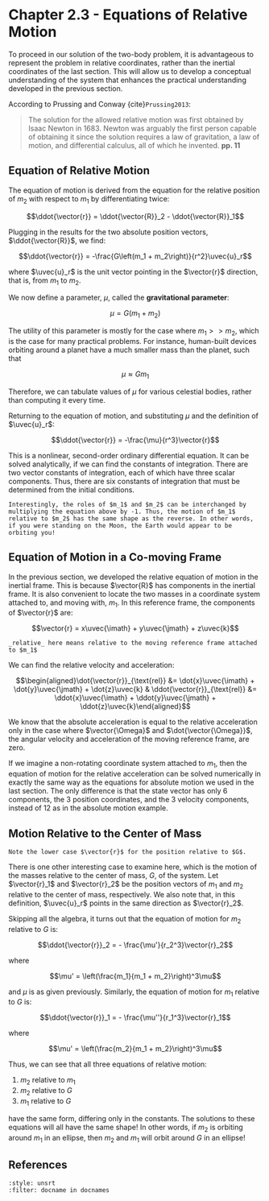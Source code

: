 # Chapter 2.3 - Equations of Relative Motion

To proceed in our solution of the two-body problem, it is advantageous to represent the problem in relative coordinates, rather than the inertial coordinates of the last section. This will allow us to develop a conceptual understanding of the system that enhances the practical understanding developed in the previous section.

According to Prussing and Conway {cite}`Prussing2013`:

> The solution for the allowed relative motion was first obtained by Isaac Newton in 1683. Newton was arguably the first person capable of obtaining it since the solution requires a law of gravitation, a law of motion, and differential calculus, all of which he invented. **pp. 11**

## Equation of Relative Motion

The equation of motion is derived from the equation for the relative position of $m_2$ with respect to $m_1$ by differentiating twice:

$$\ddot{\vector{r}} = \ddot{\vector{R}}_2 - \ddot{\vector{R}}_1$$

Plugging in the results for the two absolute position vectors, $\ddot{\vector{R}}$, we find:

$$\ddot{\vector{r}} = -\frac{G\left(m_1 + m_2\right)}{r^2}\uvec{u}_r$$

where $\uvec{u}_r$ is the unit vector pointing in the $\vector{r}$ direction, that is, from $m_1$ to $m_2$.

We now define a parameter, $\mu$, called the **gravitational parameter**:

$$\mu = G\left(m_1 + m_2\right)$$

The utility of this parameter is mostly for the case where $m_1 >> m_2$, which is the case for many practical problems. For instance, human-built devices orbiting around a planet have a much smaller mass than the planet, such that

$$\mu \approx G m_1$$

Therefore, we can tabulate values of $\mu$ for various celestial bodies, rather than computing it every time.

Returning to the equation of motion, and substituting $\mu$ and the definition of $\uvec{u}_r$:

$$\ddot{\vector{r}} = -\frac{\mu}{r^3}\vector{r}$$

This is a nonlinear, second-order ordinary differential equation. It can be solved analytically, if we can find the constants of integration. There are two vector constants of integration, each of which have three scalar components. Thus, there are six constants of integration that must be determined from the initial conditions.

```{note}
Interestingly, the roles of $m_1$ and $m_2$ can be interchanged by multiplying the equation above by -1. Thus, the motion of $m_1$ relative to $m_2$ has the same shape as the reverse. In other words, if you were standing on the Moon, the Earth would appear to be orbiting you!
```

## Equation of Motion in a Co-moving Frame

In the previous section, we developed the relative equation of motion in the inertial frame. This is because $\vector{R}$ has components in the inertial frame. It is also convenient to locate the two masses in a coordinate system attached to, and moving with, $m_1$. In this reference frame, the components of $\vector{r}$ are:

$$\vector{r} = x\uvec{\imath} + y\uvec{\jmath} + z\uvec{k}$$

```{margin}
_relative_ here means relative to the moving reference frame attached to $m_1$
```

We can find the relative velocity and acceleration:

$$\begin{aligned}\dot{\vector{r}}_{\text{rel}} &= \dot{x}\uvec{\imath} + \dot{y}\uvec{\jmath} + \dot{z}\uvec{k} & \ddot{\vector{r}}_{\text{rel}} &= \ddot{x}\uvec{\imath} + \ddot{y}\uvec{\jmath} + \ddot{z}\uvec{k}\end{aligned}$$

We know that the absolute acceleration is equal to the relative acceleration only in the case where $\vector{\Omega}$ and $\dot{\vector{\Omega}}$, the angular velocity and acceleration of the moving reference frame, are zero.

If we imagine a non-rotating coordinate system attached to $m_1$, then the equation of motion for the relative acceleration can be solved numerically in exactly the same way as the equations for absolute motion we used in the last section. The only difference is that the state vector has only 6 components, the 3 position coordinates, and the 3 velocity components, instead of 12 as in the absolute motion example.

## Motion Relative to the Center of Mass

```{margin}
Note the lower case $\vector{r}$ for the position relative to $G$.
```

There is one other interesting case to examine here, which is the motion of the masses relative to the center of mass, $G$, of the system. Let $\vector{r}_1$ and $\vector{r}_2$ be the position vectors of $m_1$ and $m_2$ relative to the center of mass, respectively. We also note that, in this definition, $\uvec{u}_r$ points in the same direction as $\vector{r}_2$.

Skipping all the algebra, it turns out that the equation of motion for $m_2$ relative to $G$ is:

$$\ddot{\vector{r}}_2 = - \frac{\mu'}{r_2^3}\vector{r}_2$$

where

$$\mu' = \left(\frac{m_1}{m_1 + m_2}\right)^3\mu$$

and $\mu$ is as given previously. Similarly, the equation of motion for $m_1$ relative to $G$ is:

$$\ddot{\vector{r}}_1 = - \frac{\mu''}{r_1^3}\vector{r}_1$$

where

$$\mu' = \left(\frac{m_2}{m_1 + m_2}\right)^3\mu$$

Thus, we can see that all three equations of relative motion:

1. $m_2$ relative to $m_1$
2. $m_2$ relative to $G$
3. $m_1$ relative to $G$

have the same form, differing only in the constants. The solutions to these equations will all have the same shape! In other words, if $m_2$ is orbiting around $m_1$ in an ellipse, then $m_2$ and $m_1$ will orbit around $G$ in an ellipse!

## References

```{bibliography} ../references.bib
:style: unsrt
:filter: docname in docnames
```

